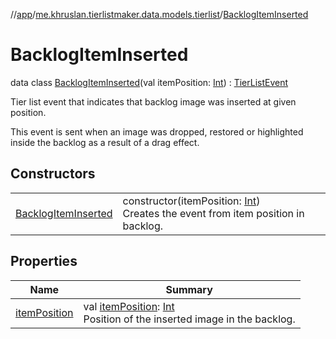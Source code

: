 //[app](../../../index.md)/[me.khruslan.tierlistmaker.data.models.tierlist](../index.md)/[BacklogItemInserted](index.md)

# BacklogItemInserted

data class [BacklogItemInserted](index.md)(val itemPosition: [Int](https://kotlinlang.org/api/latest/jvm/stdlib/kotlin/-int/index.html)) : [TierListEvent](../-tier-list-event/index.md)

Tier list event that indicates that backlog image was inserted at given position.

This event is sent when an image was dropped, restored or highlighted inside the backlog as a result of a drag effect.

## Constructors

| | |
|---|---|
| [BacklogItemInserted](-backlog-item-inserted.md) | constructor(itemPosition: [Int](https://kotlinlang.org/api/latest/jvm/stdlib/kotlin/-int/index.html))<br>Creates the event from item position in backlog. |

## Properties

| Name | Summary |
|---|---|
| [itemPosition](item-position.md) | val [itemPosition](item-position.md): [Int](https://kotlinlang.org/api/latest/jvm/stdlib/kotlin/-int/index.html)<br>Position of the inserted image in the backlog. |
